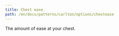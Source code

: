 ```yaml
---
title: Chest ease
path: /en/docs/patterns/carlton/options/chestease
---
```


The amount of ease at your chest.